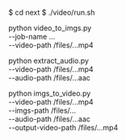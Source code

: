 $ cd next
$ ./video/run.sh

python video_to_imgs.py \
  --job-name ... \
  --video-path /files/...mp4

python extract_audio.py \
  --video-path /files/...mp4 \
  --audio-path /files/...aac

python imgs_to_video.py \
  --video-path /files/...mp4 \
  --imgs-path /files/... \
  --audio-path /files/...aac \
  --output-video-path /files/...mp4
